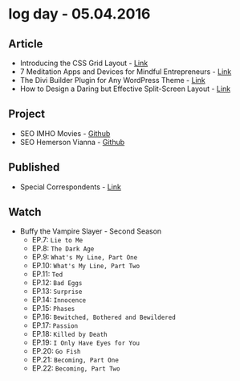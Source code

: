 # log day - 05.04.2016

## Article

- Introducing the CSS Grid Layout - [Link](http://www.sitepoint.com/introducing-the-css-grid-layout/)
- 7 Meditation Apps and Devices for Mindful Entrepreneurs - [Link](http://www.sitepoint.com/7-meditation-apps-and-devices-for-mindful-entrepreneurs/)
- The Divi Builder Plugin for Any WordPress Theme - [Link](http://www.sitepoint.com/divi-builder-plugin/)
- How to Design a Daring but Effective Split-Screen Layout - [Link](http://www.sitepoint.com/how-to-design-a-daring-but-effective-split-screen-layout/)


## Project

- SEO IMHO Movies - [Github](https://github.com/headquarters-solutions/imhomovies.github.io)
- SEO Hemerson Vianna - [Github](https://github.com/headquarters-solutions/hemersonvianna.github.io)


## Published 

- Special Correspondents - [Link](http://imhomovies.com.br/opinions/netflix/special-correspondents/)


## Watch

- Buffy the Vampire Slayer - Second Season
  - EP.7: `Lie to Me`
  - EP.8: `The Dark Age`
  - EP.9: `What's My Line, Part One`
  - EP.10: `What's My Line, Part Two`
  - EP.11: `Ted`
  - EP.12: `Bad Eggs`
  - EP.13: `Surprise`
  - EP.14: `Innocence`
  - EP.15: `Phases`
  - EP.16: `Bewitched, Bothered and Bewildered`
  - EP.17: `Passion`
  - EP.18: `Killed by Death`
  - EP.19: `I Only Have Eyes for You`
  - EP.20: `Go Fish`
  - EP.21: `Becoming, Part One`
  - EP.22: `Becoming, Part Two`
